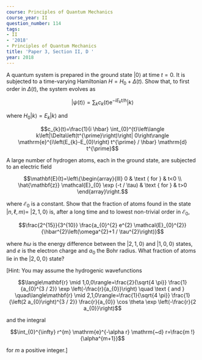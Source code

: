 ```yaml
---
course: Principles of Quantum Mechanics
course_year: II
question_number: 114
tags:
- II
- '2018'
- Principles of Quantum Mechanics
title: 'Paper 3, Section II, D '
year: 2018
---
```




A quantum system is prepared in the ground state $|0\rangle$ at time $t=0$. It is subjected to a time-varying Hamiltonian $H=H_{0}+\Delta(t)$. Show that, to first order in $\Delta(t)$, the system evolves as

$$|\psi(t)\rangle=\sum_{k} c_{k}(t) \mathrm{e}^{-i E_{k} t / \hbar}|k\rangle$$

where $H_{0}|k\rangle=E_{k}|k\rangle$ and

$$c_{k}(t)=\frac{1}{i \hbar} \int_{0}^{t}\left\langle k\left|\Delta\left(t^{\prime}\right)\right| 0\right\rangle \mathrm{e}^{i\left(E_{k}-E_{0}\right) t^{\prime} / \hbar} \mathrm{d} t^{\prime}$$

A large number of hydrogen atoms, each in the ground state, are subjected to an electric field

$$\mathbf{E}(t)=\left\{\begin{array}{lll}
0 & \text { for } & t<0 \\
\hat{\mathbf{z}} \mathcal{E}_{0} \exp (-t / \tau) & \text { for } & t>0
\end{array}\right.$$

where $\mathcal{E}_{0}$ is a constant. Show that the fraction of atoms found in the state $|n, \ell, m\rangle=$ $|2,1,0\rangle$ is, after a long time and to lowest non-trivial order in $\mathcal{E}_{0}$,

$$\frac{2^{15}}{3^{10}} \frac{a_{0}^{2} e^{2} \mathcal{E}_{0}^{2}}{\hbar^{2}\left(\omega^{2}+1 / \tau^{2}\right)}$$

where $\hbar \omega$ is the energy difference between the $|2,1,0\rangle$ and $|1,0,0\rangle$ states, and $e$ is the electron charge and $a_{0}$ the Bohr radius. What fraction of atoms lie in the $|2,0,0\rangle$ state?

[Hint: You may assume the hydrogenic wavefunctions

$$\langle\mathbf{r} \mid 1,0,0\rangle=\frac{2}{\sqrt{4 \pi}} \frac{1}{a_{0}^{3 / 2}} \exp \left(-\frac{r}{a_{0}}\right) \quad \text { and } \quad\langle\mathbf{r} \mid 2,1,0\rangle=\frac{1}{\sqrt{4 \pi}} \frac{1}{\left(2 a_{0}\right)^{3 / 2}} \frac{r}{a_{0}} \cos \theta \exp \left(-\frac{r}{2 a_{0}}\right)$$

and the integral

$$\int_{0}^{\infty} r^{m} \mathrm{e}^{-\alpha r} \mathrm{~d} r=\frac{m !}{\alpha^{m+1}}$$

for $m$ a positive integer.]